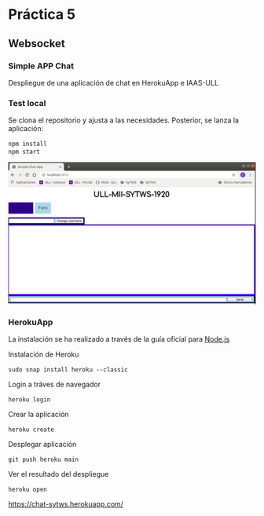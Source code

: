 # **Práctica 5**
## Websocket

### Simple APP Chat 

Despliegue de una aplicación de chat en HerokuApp e IAAS-ULL

### Test local

Se clona el repositorio y ajusta a las necesidades. Posterior, se lanza la aplicación:

```
npm install
npm start
```

![chat1](img/chat1.png)

### HerokuApp

La instalación se ha realizado a través de la guía oficial para [Node.js](https://devcenter.heroku.com/articles/getting-started-with-nodejs)

Instalación de Heroku

```
sudo snap install heroku --classic
```

Login a tráves de navegador

```
heroku login
```

Crear la aplicación
```
heroku create
```

Desplegar aplicación
```
git push heroku main
```

Ver el resultado del despliegue
```
heroku open
```

https://chat-sytws.herokuapp.com/
